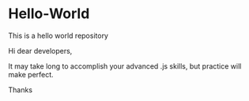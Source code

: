 # Hello-World
This is a hello world repository


Hi dear developers,

It may take long to accomplish your advanced .js skills, but practice will make perfect.

Thanks

